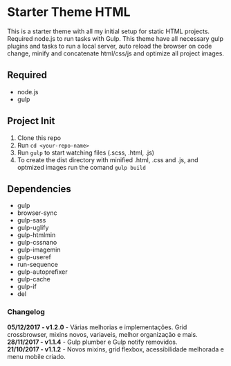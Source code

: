 # Starter Theme HTML
This is a starter theme with all my initial setup for static HTML projects. Required node.js to run tasks with Gulp. This theme have all necessary gulp plugins and tasks to run a local server, auto reload the browser on code change, minify and concatenate html/css/js and optimize all project images.

## Required
* node.js
* gulp

## Project Init
1. Clone this repo
2. Run `cd <your-repo-name>`
3. Run `gulp` to start watching files (.scss, .html, .js)
4. To create the dist directory with minified .html, .css and .js, and optmized images run the comand `gulp build`

## Dependencies
* gulp
* browser-sync
* gulp-sass
* gulp-uglify
* gulp-htmlmin
* gulp-cssnano
* gulp-imagemin
* gulp-useref
* run-sequence
* gulp-autoprefixer
* gulp-cache
* gulp-if
* del

### Changelog
**05/12/2017 - v1.2.0** - Várias melhorias e implementações. Grid crossbrowser, mixins novos, variaveis, melhor organização e mais.
**28/11/2017 - v1.1.4** - Gulp plumber e Gulp notify removidos.  
**21/10/2017 - v1.1.2** - Novos mixins, grid flexbox, acessibilidade melhorada e menu mobile criado.
